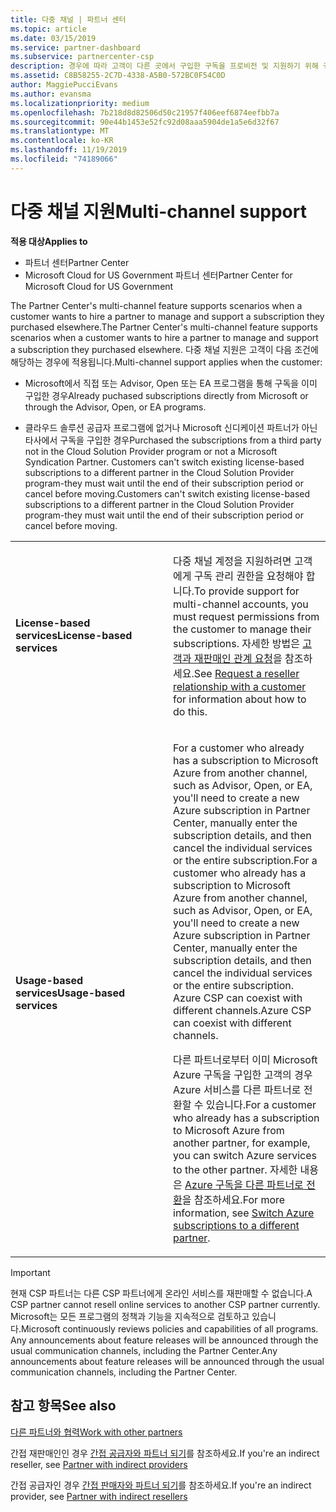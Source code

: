 ```yaml
---
title: 다중 채널 | 파트너 센터
ms.topic: article
ms.date: 03/15/2019
ms.service: partner-dashboard
ms.subservice: partnercenter-csp
description: 경우에 따라 고객이 다른 곳에서 구입한 구독을 프로비전 및 지원하기 위해 귀사를 고용하려 할 수도 있습니다.
ms.assetid: C8B58255-2C7D-4338-A5B0-572BC0F54C0D
author: MaggiePucciEvans
ms.author: evansma
ms.localizationpriority: medium
ms.openlocfilehash: 7b218d8d82506d50c21957f406eef6874eefbb7a
ms.sourcegitcommit: 90e44b1453e52fc92d08aaa5904de1a5e6d32f67
ms.translationtype: MT
ms.contentlocale: ko-KR
ms.lasthandoff: 11/19/2019
ms.locfileid: "74189066"
---
```

# <a name="multi-channel-support"></a><span data-ttu-id="8eb57-103">다중 채널 지원</span><span class="sxs-lookup"><span data-stu-id="8eb57-103">Multi-channel support</span></span>

<span data-ttu-id="8eb57-104">**적용 대상**</span><span class="sxs-lookup"><span data-stu-id="8eb57-104">**Applies to**</span></span>

-  <span data-ttu-id="8eb57-105">파트너 센터</span><span class="sxs-lookup"><span data-stu-id="8eb57-105">Partner Center</span></span>
-  <span data-ttu-id="8eb57-106">Microsoft Cloud for US Government 파트너 센터</span><span class="sxs-lookup"><span data-stu-id="8eb57-106">Partner Center for Microsoft Cloud for US Government</span></span>


<span data-ttu-id="8eb57-107">The Partner Center's multi-channel feature supports scenarios when a customer wants to hire a partner to manage and support a subscription they purchased elsewhere.</span><span class="sxs-lookup"><span data-stu-id="8eb57-107">The Partner Center's multi-channel feature supports scenarios when a customer wants to hire a partner to manage and support a subscription they purchased elsewhere.</span></span> <span data-ttu-id="8eb57-108">다중 채널 지원은 고객이 다음 조건에 해당하는 경우에 적용됩니다.</span><span class="sxs-lookup"><span data-stu-id="8eb57-108">Multi-channel support applies when the customer:</span></span>

-   <span data-ttu-id="8eb57-109">Microsoft에서 직접 또는 Advisor, Open 또는 EA 프로그램을 통해 구독을 이미 구입한 경우</span><span class="sxs-lookup"><span data-stu-id="8eb57-109">Already puchased subscriptions directly from Microsoft or through the Advisor, Open, or EA programs.</span></span>

-   <span data-ttu-id="8eb57-110">클라우드 솔루션 공급자 프로그램에 없거나 Microsoft 신디케이션 파트너가 아닌 타사에서 구독을 구입한 경우</span><span class="sxs-lookup"><span data-stu-id="8eb57-110">Purchased the subscriptions from a third party not in the Cloud Solution Provider program or not a Microsoft Syndication Partner.</span></span> <span data-ttu-id="8eb57-111">Customers can't switch existing license-based subscriptions to a different partner in the Cloud Solution Provider program-they must wait until the end of their subscription period or cancel before moving.</span><span class="sxs-lookup"><span data-stu-id="8eb57-111">Customers can't switch existing license-based subscriptions to a different partner in the Cloud Solution Provider program-they must wait until the end of their subscription period or cancel before moving.</span></span>


<table>
<colgroup>
<col width="50%" />
<col width="50%" />
</colgroup>
<tbody>
<tr class="odd">
<td><p><span data-ttu-id="8eb57-112"><strong>License-based services</strong></span><span class="sxs-lookup"><span data-stu-id="8eb57-112"><strong>License-based services</strong></span></span></p></td>
<td><p><span data-ttu-id="8eb57-113">다중 채널 계정을 지원하려면 고객에게 구독 관리 권한을 요청해야 합니다.</span><span class="sxs-lookup"><span data-stu-id="8eb57-113">To provide support for multi-channel accounts, you must request permissions from the customer to manage their subscriptions.</span></span> <span data-ttu-id="8eb57-114">자세한 방법은 <a href="request-a-relationship-with-a-customer.md" data-raw-source="[Request a reseller relationship with a customer](request-a-relationship-with-a-customer.md)">고객과 재판매인 관계 요청</a>을 참조하세요.</span><span class="sxs-lookup"><span data-stu-id="8eb57-114">See <a href="request-a-relationship-with-a-customer.md" data-raw-source="[Request a reseller relationship with a customer](request-a-relationship-with-a-customer.md)">Request a reseller relationship with a customer</a> for information about how to do this.</span></span></p></td>
</tr>
<tr class="even">
<td><p><span data-ttu-id="8eb57-115"><strong>Usage-based services</strong></span><span class="sxs-lookup"><span data-stu-id="8eb57-115"><strong>Usage-based services</strong></span></span></p></td>
<td>
<p><span data-ttu-id="8eb57-116">For a customer who already has a subscription to Microsoft Azure from another channel, such as Advisor, Open, or EA, you&#39;ll need to create a new Azure subscription in Partner Center, manually enter the subscription details, and then cancel the individual services or the entire subscription.</span><span class="sxs-lookup"><span data-stu-id="8eb57-116">For a customer who already has a subscription to Microsoft Azure from another channel, such as Advisor, Open, or EA, you&#39;ll need to create a new Azure subscription in Partner Center, manually enter the subscription details, and then cancel the individual services or the entire subscription.</span></span> <span data-ttu-id="8eb57-117">Azure CSP can coexist with different channels.</span><span class="sxs-lookup"><span data-stu-id="8eb57-117">Azure CSP can coexist with different channels.</span></span></p>
<p><span data-ttu-id="8eb57-118">다른 파트너로부터 이미 Microsoft Azure 구독을 구입한 고객의 경우 Azure 서비스를 다른 파트너로 전환할 수 있습니다.</span><span class="sxs-lookup"><span data-stu-id="8eb57-118">For a customer who already has a subscription to Microsoft Azure from another partner, for example, you can switch Azure services to the other partner.</span></span>  <span data-ttu-id="8eb57-119">자세한 내용은 <a href="switch-azure-subscriptions-to-a-different-partner.md" data-raw-source="[Switch Azure subscriptions to a different partner](switch-azure-subscriptions-to-a-different-partner.md)">Azure 구독을 다른 파트너로 전환</a>을 참조하세요.</span><span class="sxs-lookup"><span data-stu-id="8eb57-119">For more information, see <a href="switch-azure-subscriptions-to-a-different-partner.md" data-raw-source="[Switch Azure subscriptions to a different partner](switch-azure-subscriptions-to-a-different-partner.md)">Switch Azure subscriptions to a different partner</a>.</span></span></p>
</td>
</tr>
</tbody>
</table>

> [!IMPORTANT]  
> <span data-ttu-id="8eb57-120">현재 CSP 파트너는 다른 CSP 파트너에게 온라인 서비스를 재판매할 수 없습니다.</span><span class="sxs-lookup"><span data-stu-id="8eb57-120">A CSP partner cannot resell online services to another CSP partner currently.</span></span> <span data-ttu-id="8eb57-121">Microsoft는 모든 프로그램의 정책과 기능을 지속적으로 검토하고 있습니다.</span><span class="sxs-lookup"><span data-stu-id="8eb57-121">Microsoft continuously reviews policies and capabilities of all programs.</span></span> <span data-ttu-id="8eb57-122">Any announcements about feature releases will be announced through the usual communication channels, including the Partner Center.</span><span class="sxs-lookup"><span data-stu-id="8eb57-122">Any announcements about feature releases will be announced through the usual communication channels, including the Partner Center.</span></span> 

## <a name="see-also"></a><span data-ttu-id="8eb57-123">참고 항목</span><span class="sxs-lookup"><span data-stu-id="8eb57-123">See also</span></span>

[<span data-ttu-id="8eb57-124">다른 파트너와 협력</span><span class="sxs-lookup"><span data-stu-id="8eb57-124">Work with other partners</span></span>](work-with-other-partners.md)

<span data-ttu-id="8eb57-125">간접 재판매인인 경우 [간접 공급자와 파트너 되기](indirect-reseller-tasks-in-partner-center.md)를 참조하세요.</span><span class="sxs-lookup"><span data-stu-id="8eb57-125">If you're an indirect reseller, see [Partner with indirect providers](indirect-reseller-tasks-in-partner-center.md)</span></span>

<span data-ttu-id="8eb57-126">간접 공급자인 경우 [간접 판매자와 파트너 되기](indirect-provider-tasks-in-partner-center.md)를 참조하세요.</span><span class="sxs-lookup"><span data-stu-id="8eb57-126">If you're an indirect provider, see [Partner with indirect resellers](indirect-provider-tasks-in-partner-center.md)</span></span> 

 

 



